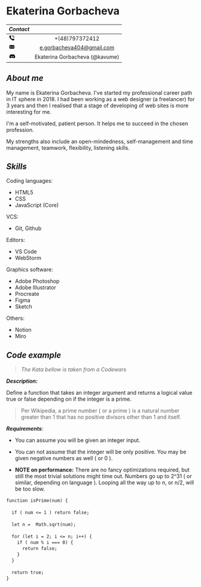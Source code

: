 # Ekaterina Gorbacheva

_Contact_ | &nbsp;
------|:-------:
<img src="./contact/telephone-call.png" width="16px"> | +(48)797372412
<img src="./contact/envelope.png" width="16px"> | e.gorbacheva404@gmail.com
<img src="./contact/discord.png" width="18px"> | Ekaterina Gorbacheva (@kavume) 

 ## _**About me**_
My name is Ekaterina Gorbacheva. I've started my professional career path in IT sphere in 2018. I had been working as a web designer (a freelancer) for 3 years and then I realised that a stage of developing of web sites is more interesting for me.

I'm a self-motivated, patient person. It helps me to succeed in the chosen profession. 
 
My strengths also include an open-mindedness, self-management and time management, teamwork, flexibility, listening skills.

## _**Skills**_
Coding languages: 
* HTML5
* CSS
* JavaScript (Core)

VCS:
* Git, Github

Editors:
* VS Code
* WebStorm

Graphics software:
* Adobe Photoshop 
* Adobe Illustrator
* Procreate
* Figma
* Sketch

Others:
* Notion
* Miro

## _**Code example**_
>_The Kata bellow is taken from a Codewars_

___Description:___

Define a function that takes an integer argument and returns a logical value true or false depending on if the integer is a prime.

>Per Wikipedia, a prime number ( or a prime ) is a natural number greater than 1 that has no positive divisors other than 1 and itself.

___Requirements___:

* You can assume you will be given an integer input.

* You can not assume that the integer will be only positive. You may be given negative numbers as well ( or 0 ).

* __NOTE on performance:__ There are no fancy optimizations required, but still the most trivial solutions might time out. Numbers go up to 2^31 ( or similar, depending on language ). Looping all the way up to n, or n/2, will be too slow.

```
function isPrime(num) {
  
  if ( num <= 1 ) return false;

  let n =  Math.sqrt(num);
  
  for (let i = 2; i <= n; i++) {
    if ( num % i === 0) {
      return false; 
    } 
  }

  return true;
}
```



